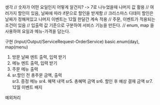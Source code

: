 
생각
// 숫자가 어떤 요일인지 어떻게 알건지? -> 7로 나누었을때 나머지 값 활용
// 여러가지 할인이 있음, 날짜에 따라 if문으로 할인을 받게함 
// 크리스마스 디데이 할인은 날짜가 정해져있고 나머지 이벤트는 12월 한달간 계속 적용
// 주문, 이벤트가 적용되는 조건이 있음 
// 입출력 값 기준으로 구분하여 서비스 기능을 만든다.
// enum, map 을 사용하여 요일과 메뉴-가격을 담는다.


구현 (Input/Output/ServiceRequest-OrderService)
basic.enum(day), map(menu)
1. 방문 날짜 멘트 출력, 입력 받기
2. 메뉴 멘트 출력, 입력 받기 
3. 주문 메뉴 출력
4. sr.할인 전 총주문 금액, 출력  
sr3. 증정 메뉴
sr4. 혜택 내역
sr5. 총혜택 금액
sr6. 할인 후 예상 결재 금액 
sr7. 12월 이벤트 배지 

예외처리